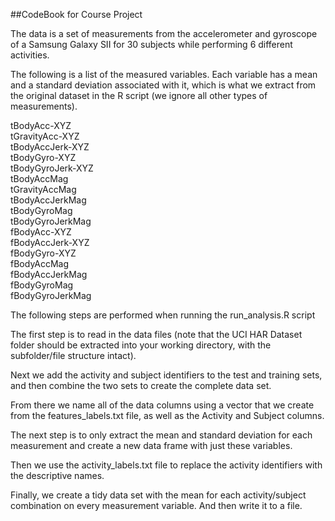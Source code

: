 ##CodeBook for Course Project 

The data is a set of measurements from the accelerometer and gyroscope of a Samsung Galaxy SII for 30 subjects while performing 6 different activities.  

The following is a list of the measured variables. Each variable has a mean and a standard deviation associated with it, 
which is what we extract from the original dataset in the R script (we ignore all other types of measurements).

tBodyAcc-XYZ  
tGravityAcc-XYZ  
tBodyAccJerk-XYZ  
tBodyGyro-XYZ  
tBodyGyroJerk-XYZ  
tBodyAccMag  
tGravityAccMag  
tBodyAccJerkMag  
tBodyGyroMag  
tBodyGyroJerkMag  
fBodyAcc-XYZ  
fBodyAccJerk-XYZ  
fBodyGyro-XYZ  
fBodyAccMag  
fBodyAccJerkMag  
fBodyGyroMag  
fBodyGyroJerkMag  

The following steps are performed when running the run_analysis.R script

The first step is to read in the data files (note that the UCI HAR Dataset folder should be extracted into your 
working directory, with the subfolder/file structure intact).  

Next we add the activity and subject identifiers to the test and training sets, and then combine the two sets to create the complete data set.  

From there we name all of the data columns using a vector that we create from the features_labels.txt file, as well as
the Activity and Subject columns.  

The next step is to only extract the mean and standard deviation for each measurement and create a new data frame with just these variables.

Then we use the activity_labels.txt file to replace the activity identifiers with the descriptive names. 

Finally, we create a tidy data set with the mean for each activity/subject combination on every measurement variable. And then write
it to a file. 
